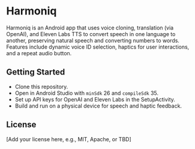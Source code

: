 # Harmoniq
Harmoniq is an Android app that uses voice cloning, translation (via OpenAI), and Eleven Labs TTS to convert speech in one language to another, preserving natural speech and converting numbers to words. Features include dynamic voice ID selection, haptics for user interactions, and a repeat audio button.

## Getting Started
- Clone this repository.
- Open in Android Studio with `minSdk` 26 and `compileSdk` 35.
- Set up API keys for OpenAI and Eleven Labs in the SetupActivity.
- Build and run on a physical device for speech and haptic feedback.

## License
[Add your license here, e.g., MIT, Apache, or TBD]
